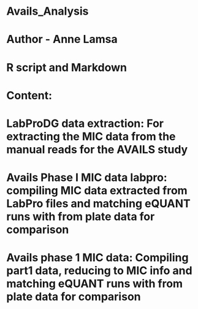 # Avails_Analysis

# Author - Anne Lamsa

# R script and Markdown
 
# Content: 

# LabProDG data extraction: For extracting the MIC data from the manual reads for the AVAILS study


# Avails Phase I MIC data labpro: compiling MIC data extracted from LabPro files and matching eQUANT runs with from plate data for comparison


# Avails phase 1 MIC data: Compiling part1 data, reducing to MIC info and matching eQUANT runs with from plate data for comparison


